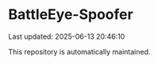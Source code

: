 # BattleEye-Spoofer

Last updated: 2025-06-13 20:46:10

This repository is automatically maintained.
